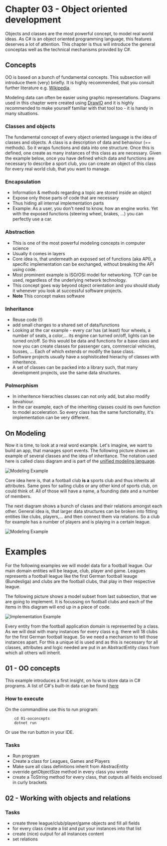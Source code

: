 # Chapter 03 - Object oriented development
Objects and classes are the most powerful concept, to model real world ideas. As C# is an object oriented programming language, this features deserves a lot of attention. This chapter is thus will introduce the general conceptas well as the technical mechanisms provided by C#.

## Concepts
OO is based on a bunch of fundamental concepts. This subsection will introduce them (very) briefly. It is highly recommended, that you consult further literature e.g. [Wikipedia](https://en.wikipedia.org/wiki/Object-oriented_programming).

Modeling data can often be easier using graphic representations. Diagrams used in this chapter were created using [DrawIO](https://www.drawio.com/) and it is highly recommended to make yourself familiar with that tool too - it is handy in many situations.

### Classes and objects
The fundamental concept of every object oriented language is the idea of classes and objects. A class is a description of data and behaviour (== methods). So it wraps functions and data into one structure. Once this is defined, one create as many instances of this class as are necessary. Given the example below, once you have defined which data and functions are necessary to describe a sport club, you can create an object of this class for every real world club, that you want to manage.

### Encapsulation
* Information & methods regarding a topic are stored inside an object
* Expose only those parts of code that are necessary
* Thus hiding all internal implementation parts
* Example: As a user, you don't need to know, how an engine works. Yet with the exposed functions (steering wheel, brakes, ...) you can perfectly use a car.

### Abstraction
* This is one of the most powerful modeling concepts in computer science
* Usually it comes in layers
* Core idea is, that underneath an exposed set of functions (aka API), a specific implementation can be exchanged, without breaking the API using code.
* Most prominent example is ISO/OSI model for networking. TCP can be used, regardless of the underlying network technology.
* This concept goes way beyond object orientation and you should study it whenever you look at successful software projects.
* __Note__ This concept makes software 

### Inheritance
* Reuse code (!)
* add small changes to a shared set of data/functions
* Looking at the car example - every car has (at least) four wheels, a number of seats, a color,... its engine can turned on/off, lights can be turned on/off. So this would be data and functions for a base class and now you can create classes for passenger cars, commercial vehicles, busses, ... Each of which extends or modify the base class.
* Software projects usually have a sophisticated hierachy of classes with inheritence. 
* A set of classes can be packed into a library such, that many development projects, use the same data structures.

### Polmorphism
* In inheritence hierachies classes can not only add, but also modify bevahiour. 
* In the car example, each of the inheriting classes could its own function to model acceleration. So every class has the same functionality, it's implementation can be very different.

## On Modeling
Now it is time, to look at a real word example. Let's imagine, we want to build an app, that manages sport events. The following picture shows an example of several classes and the idea of inheritance. The notation used here is called class diagram and is part of the [unified modeling language](https://en.wikipedia.org/wiki/Unified_Modeling_Language).

![Modeling Example](/imgs/OOD-inheritance-simple.png)

Core idea here is, that a football club __is a__ sports club and thus inherits all attributes. Same goes for sailing clubs or any other kind of sports club, on could think of. All of those will have a name, a founding date and a number of members.

The next diagram shows a bunch of clases and their relations amongst each other. General idea is, that larger data structures can be broken into fitting entities like clubs, players,... and then connect them via relations. So a club for example has a number of players and is playing in a certain league.

![Modeling Example](/imgs/OOD-relations-simple.png)

# Examples
For the following examples we will model data for a football league. Our main domain entities will be league, club, player and game. Leagues represents a football league like the first German football leauge (Bundesliga) and clubs are the football clubs, that play in their respective league. 

The following picture shows a model subset from last subsection, that we are going to implement. It is focussing on football clubs and each of the items in this diagram will end up in a piece of code.

![Implementation Example](/imgs/OOD02.png)

Every entity from the football application domain is represented by a class. As we will deal with many instances for every class e.g. there will 18 clubs for the first German football league. So we need a mechanism to tell those instances apart. For this a unique id is used and as this is necessary for all classes, attributes and logic needed are put in an AbstractEntity class from which all others will inherit.

## 01 - OO concepts
This example introduces a first insight, on how to store data in C# programs. A list of C#'s built-in data can be found [here](https://learn.microsoft.com/en-us/dotnet/csharp/language-reference/builtin-types/built-in-types)

### How to execute
On the commandline use this to run program:
```shell
    cd 01-ooconcepts
    dotnet run
```
Or use the run button in your IDE.

### Tasks
* Run program
* Create a class for Leagues, Games and Players
* Make sure all class definitions inherit from AbstracEntity
* override getObjectSize method in every class you wrote
* create a ToString method for every class, that outputs all fields enclosed in curly brackets

## 02 - Working with objects and relations


### Tasks
* create three league/club/player/game objects and fill all fields
* for every class create a list and put your instances into that list
* create (nice) output for all instances content
* set relations